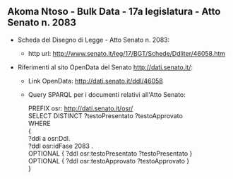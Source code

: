 ## Akoma Ntoso - Bulk Data - 17a legislatura - Atto Senato n. 2083 ##

* Scheda del Disegno di Legge - Atto Senato n. 2083:
	* http url: http://www.senato.it/leg/17/BGT/Schede/Ddliter/46058.htm

* Riferimenti al sito OpenData del Senato http://dati.senato.it/:
	* Link OpenData: http://dati.senato.it/ddl/46058
	* Query SPARQL per i documenti relativi all'Atto Senato:

        PREFIX osr: <http://dati.senato.it/osr/>  
		SELECT DISTINCT ?testoPresentato ?testoApprovato  
		WHERE  
		{  
		    ?ddl a osr:Ddl.  
		    ?ddl osr:idFase 2083 .  
		    OPTIONAL { ?ddl osr:testoPresentato ?testoPresentato }  
		    OPTIONAL { ?ddl osr:testoApprovato ?testoApprovato }  
		}
		